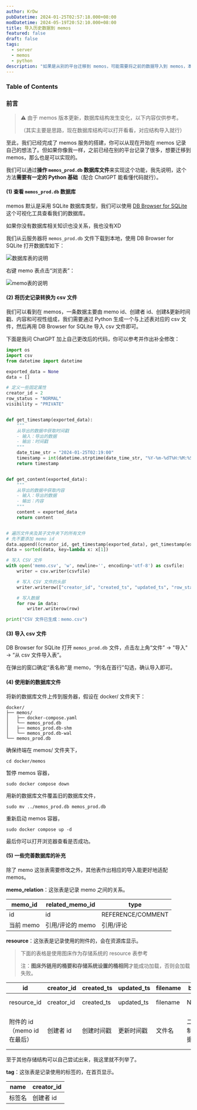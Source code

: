 ```yaml
---
author: KrDw
pubDatetime: 2024-01-25T02:57:18.000+08:00
modDatetime: 2024-05-19T20:52:10.000+08:00
title: 导入历史数据到 memos
featured: false
draft: false
tags:
  - server
  - memos
  - python
description: "如果是从别的平台迁移到 memos，可能需要将之前的数据导入到 memos，本文是一个思路参考。"
---
```


### Table of Contents

### 前言

> ⚠️ 由于 memos 版本更新，数据库结构发生变化，以下内容仅供参考。
>
> （其实主要是思路，现在数据库结构可以打开看看，对应结构导入就行）

至此，我们已经完成了 memos 服务的搭建，你可以从现在开始在 memos 记录自己的想法了。但如果你像我一样，之前已经在别的平台记录了很多，想要迁移到 memos，那么也是可以实现的。

我们可以通过**操作 `memos_prod.db` 数据库文件**来实现这个功能，我先说明，这个方法**需要有一定的 Python 基础**（配合 ChatGPT 能看懂代码就行）。

#### (1) 查看 `memos_prod.db` 数据库

memos 默认是采用 SQLite 数据库类型，我们可以使用 [DB Browser for SQLite](https://sqlitebrowser.org/) 这个可视化工具查看我们的数据库。

如果你没有数据库相关知识也没关系，我也没有XD

我们从云服务器将 `memos_prod.db` 文件下载到本地，使用 DB Browser for SQLite 打开数据库如下：

![数据库表的说明](https://img.k1r.in/2024/05/picgo_bfa079ff23f00ac84788a06e52b3d3ed.png)

右键 memo 表点击“浏览表”：

![memo表的说明](https://img.k1r.in/2024/05/picgo_c37ff7c7bf5195039806a3d3c368e48e.png)

#### (2) 将历史记录转换为 csv 文件

我们可以看到在 memos，一条数据主要由 memo id、创建者 id、创建&更新时间戳、内容和可视性组成，我们需要通过 Python 生成一个与上述表对应的 csv 文件，然后再用 DB Browser for SQLite 导入 csv 文件即可。

下面是我问 ChatGPT 加上自己更改后的代码，你可以参考并作出补全修改：

```python
import os
import csv
from datetime import datetime

exported_data = None
data = []

# 定义一些固定属性
creator_id = 2
row_status = "NORMAL"
visibility = "PRIVATE"


def get_timestamp(exported_data):
    """
    从导出的数据中获取时间戳
    - 输入：导出的数据
    - 输出：时间戳
    """
    date_time_str = "2024-01-25T02:19:00"
    timestamp = int(datetime.strptime(date_time_str, "%Y-%m-%dT%H:%M:%S").timestamp())
    return timestamp


def get_content(exported_data):
    """
    从导出的数据中获取内容
    - 输入：导出的数据
    - 输出：内容
    """
    content = exported_data
    return content


# 遍历文件夹及其子文件夹下的所有文件
# 先不要添加 memo id
data.append((creator_id, get_timestamp(exported_data), get_timestamp(exported_data), row_status, get_content(exported_data), visibility))
data = sorted(data, key=lambda x: x[1])

# 写入 CSV 文件
with open('memo.csv', 'w', newline='', encoding='utf-8') as csvfile:
    writer = csv.writer(csvfile)

    # 写入 CSV 文件的头部
    writer.writerow(["creator_id", "created_ts", "updated_ts", "row_status", "content", "visibility"])

    # 写入数据
    for row in data:
        writer.writerow(row)

print("CSV 文件已生成：memo.csv")
```

#### (3) 导入 csv 文件

DB Browser for SQLite 打开 `memos_prod.db` 文件，点击左上角“文件” -> "导入" -> “从 csv 文件导入表”。

在弹出的窗口确定“表名称”是 memo，“列名在首行”勾选，确认导入即可。

#### (4) 使用新的数据库文件

将新的数据库文件上传到服务器，假设在 docker/ 文件夹下：

```
docker/
├── memos/
│   ├── docker-compose.yaml
│   └── memos_prod.db
│   ├── memos_prod.db-shm
│   └── memos_prod.db-wal
└── memos_prod.db
```

确保终端在 memos/ 文件夹下，

```shell
cd docker/memos
```

暂停 memos 容器，

```shell
sudo docker compose down
```

用新的数据库文件覆盖旧的数据库文件，

```shell
sudo mv ../memos_prod.db memos_prod.db
```

重新启动 memos 容器，

```shell
sudo docker compose up -d
```

最后你可以打开浏览器查看是否成功。

#### (5) 一些完善数据库的补充

除了 memo 这张表需要修改之外，其他表作出相应的导入能更好地适配 memos。

**memo_relation**：这张表是记录 memo 之间的关系。

| memo_id   | related_memo_id  | type              |
| --------- | ---------------- | ----------------- |
| id        | id               | REFERENCE/COMMENT |
| 当前 memo | 引用/评论的 memo | 引用/评论         |

**resource**：这张表是记录使用的附件的，会在资源库显示。

> 下面的表格是使用图床作为存储系统的 resource 表参考
>
> 注：**图床外链用的桶要和存储系统设置的桶相同**才能成功加载，否则会加载失败。

| id                          | creator_id | created_ts | updated_ts | filename | blob       | external_link | type       | size     | internal_path | memo_id      |
| --------------------------- | ---------- | ---------- | ---------- | -------- | ---------- | ------------- | ---------- | -------- | ------------- | ------------ |
| resource_id                 | creator_id | created_ts | updated_ts | filename | NULL       | 外链          | Image/\*等 | 0        |               | id           |
| 附件的 id（memo id 在最后） | 创建者 id  | 创建时间戳 | 更新时间戳 | 文件名   | 二进制数据 | 附件外链      | 附件类型   | 附件大小 | 空            | 对应 memo id |

至于其他存储结构可以自己尝试出来，我这里就不列举了。

**tag**：这张表是记录使用的标签的，在首页显示。

| name   | creator_id |
| ------ | ---------- |
| 标签名 | 创建者 id  |
